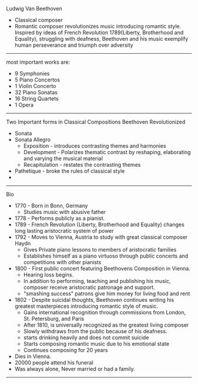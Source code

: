 Ludwig Van Beethoven
- Classical composer
- Romantic composer
revolutionizes music introducing romantic style. Inspired by ideas of French Revolution 1789(Liberty, Brotherhood and Equality), struggling with deafness, Beethoven and his music exemplify human perseverance and triumph over adversity

---
most important works are: 
- 9 Symphonies
- 5 Piano Concertos
- 1 Violin Concerto
- 32 Piano Sonatas
- 16 String Quartets
- 1 Opera
---
Two Important forms in Classical Compositions Beethoven Revolutionized
- Sonata
- Sonata Allegro
	- Exposition - introduces contrasting themes and harmonies
	- Development - Polarizes thematic contrast by reshaping, elaborating and varying the musical material
	- Recapitulation - restates the contrasting themes
- Pathetique - broke the rules of classical style
- 
---
Bio
- 1770 - Born in Bonn, Germany
	- Studies music with abusive father
- 1778 - Performs publicly as a pianist.
- 1789 - French Revolution (Liberty, Brotherhood and Equality) changes long lasting aristocratic system of power
- 1792 - Moves to Vienna, Austria to study with great classical composer Haydn
	- Gives Private piano lessons to members of aristocratic families
	- Establishes himself as a piano virtuoso through public concerts and competitions with other pianists
- 1800 - First public concert featuring Beethovens Composition in Vienna.
	- Hearing loss begins.
	- In addition to performing, teaching and publishing his music, composer receive aristocratic patronage and support.
	- "smashing success" patrons give him money for living food and rent
- 1802 - Despite suicidal thoughts, Beethoven continues writing his greatest masterpieces introducing romantic style of music.
	- Gains international recognition through commissions from London, St. Petersburg, and Paris
	- After 1810, is universally recognized as the greatest living composer
	- Slowly withdraws from the public because of his deafness.
	- starts drinking heavily and does not commit suicide
	- Starts composing romantic music due to his emotional state
	- Continues composing for 20 years
- Dies in Vienna.
- 20000 people attend his funeral
- Was always alone, Never married or had a family.
---




